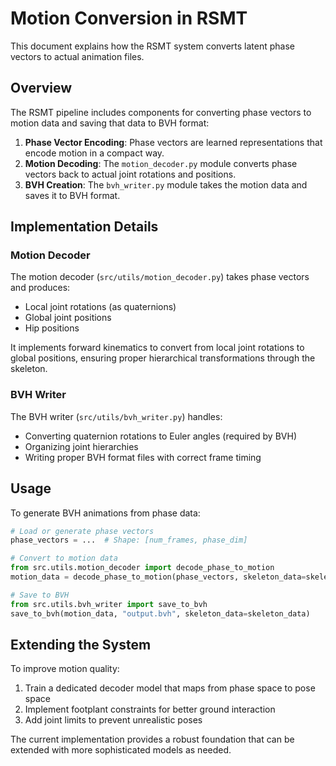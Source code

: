 # Motion Conversion in RSMT

This document explains how the RSMT system converts latent phase vectors to actual animation files.

## Overview

The RSMT pipeline includes components for converting phase vectors to motion data and saving that data to BVH format:

1. **Phase Vector Encoding**: Phase vectors are learned representations that encode motion in a compact way.
2. **Motion Decoding**: The `motion_decoder.py` module converts phase vectors back to actual joint rotations and positions.
3. **BVH Creation**: The `bvh_writer.py` module takes the motion data and saves it to BVH format.

## Implementation Details

### Motion Decoder

The motion decoder (`src/utils/motion_decoder.py`) takes phase vectors and produces:
- Local joint rotations (as quaternions)
- Global joint positions
- Hip positions

It implements forward kinematics to convert from local joint rotations to global positions, ensuring proper hierarchical transformations through the skeleton.

### BVH Writer

The BVH writer (`src/utils/bvh_writer.py`) handles:
- Converting quaternion rotations to Euler angles (required by BVH)
- Organizing joint hierarchies
- Writing proper BVH format files with correct frame timing

## Usage

To generate BVH animations from phase data:

```python
# Load or generate phase vectors
phase_vectors = ...  # Shape: [num_frames, phase_dim]

# Convert to motion data
from src.utils.motion_decoder import decode_phase_to_motion
motion_data = decode_phase_to_motion(phase_vectors, skeleton_data=skeleton_data)

# Save to BVH
from src.utils.bvh_writer import save_to_bvh
save_to_bvh(motion_data, "output.bvh", skeleton_data=skeleton_data)
```

## Extending the System

To improve motion quality:

1. Train a dedicated decoder model that maps from phase space to pose space
2. Implement footplant constraints for better ground interaction
3. Add joint limits to prevent unrealistic poses

The current implementation provides a robust foundation that can be extended with more sophisticated models as needed.

